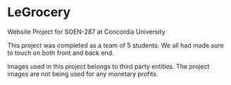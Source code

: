 # LeGrocery
Website Project for SOEN-287 at Concordia University

This project was completed as a team of 5 students. We all had made sure to touch on both front and back end.

Images used in this project belongs to third party entities. The project images are not being used for any monetary profits.
